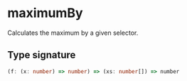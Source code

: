 # maximumBy

Calculates the maximum by a given selector.

## Type signature

<!-- prettier-ignore-start -->
```typescript
(f: (x: number) => number) => (xs: number[]) => number
```
<!-- prettier-ignore-end -->
